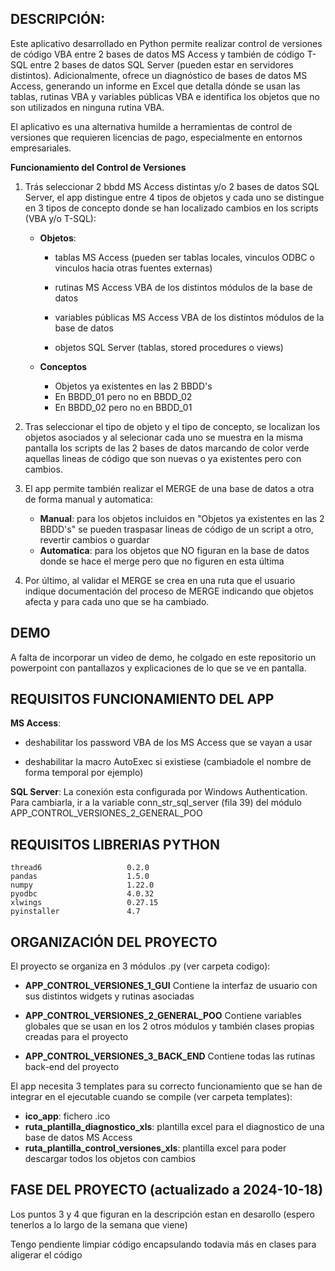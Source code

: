 
## __DESCRIPCIÓN__:

Este aplicativo desarrollado en Python permite realizar control de versiones de código VBA entre 2 bases de datos MS Access y también de código T-SQL entre 2 bases de datos SQL Server (pueden estar en servidores distintos). Adicionalmente, ofrece un diagnóstico de bases de datos MS Access, generando un informe en Excel que detalla dónde se usan las tablas, rutinas VBA y variables públicas VBA e identifica los objetos que no son utilizados en ninguna rutina VBA.

El aplicativo es una alternativa humilde a herramientas de control de versiones que requieren licencias de pago, especialmente en entornos empresariales.

  __Funcionamiento del Control de Versiones__
      
1. Trás seleccionar 2 bbdd MS Access distintas y/o 2 bases de datos SQL Server, el app distingue entre 4 tipos de objetos y cada uno se distingue en 3 tipos de concepto donde se han localizado cambios en los scripts (VBA y/o T-SQL):
    
      * __Objetos__:
          * tablas MS Access (pueden ser tablas locales, vinculos ODBC o vinculos hacia otras fuentes externas)
        
          * rutinas MS Access VBA de los distintos módulos de la base de datos
          
          * variables públicas MS Access VBA de los distintos módulos de la base de datos
        
          * objetos SQL Server (tablas, stored procedures o views)
          
      * __Conceptos__
          * Objetos ya existentes en las 2 BBDD's
          * En BBDD_01 pero no en BBDD_02
          * En BBDD_02 pero no en BBDD_01
      
2. Tras seleccionar el tipo de objeto y el tipo de concepto, se localizan los objetos asociados y al selecionar cada uno se muestra en la misma pantalla los scripts de las 2 bases de datos marcando de color verde aquellas lineas de código que son nuevas o ya existentes pero con cambios.
      
3. El app permite también realizar el MERGE de una base de datos a otra de forma manual y automatica:
   * __Manual__: para los objetos incluidos en "Objetos ya existentes en las 2 BBDD's" se pueden traspasar lineas de código de un script a otro, revertir cambios o guardar
   * __Automatica__: para los objetos que NO figuran en la base de datos donde se hace el merge pero que no figuren en esta última
      
5. Por último, al validar el MERGE se crea en una ruta que el usuario indique documentación del proceso de MERGE indicando que objetos afecta y para cada uno que se ha cambiado.


## __DEMO__

  A falta de incorporar un video de demo, he colgado en este repositorio un powerpoint con pantallazos y 
  explicaciones de lo que se ve en pantalla.

 
## __REQUISITOS FUNCIONAMIENTO DEL APP__

__MS Access__:
  * deshabilitar los password VBA de los MS Access que se vayan a usar
    
  * deshabilitar la macro AutoExec si existiese (cambiadole el nombre de forma temporal por ejemplo)

__SQL Server__: 
La conexión esta configurada por Windows Authentication. Para cambiarla, ir a la variable conn_str_sql_server (fila 39) del módulo APP_CONTROL_VERSIONES_2_GENERAL_POO


## __REQUISITOS LIBRERIAS PYTHON__

    thread6                   0.2.0
    pandas                    1.5.0
    numpy                     1.22.0
    pyodbc                    4.0.32
    xlwings                   0.27.15
    pyinstaller               4.7

## __ORGANIZACIÓN DEL PROYECTO__

El proyecto se organiza en 3 módulos .py (ver carpeta codigo):

  * __APP_CONTROL_VERSIONES_1_GUI__
    Contiene la interfaz de usuario con sus distintos widgets y rutinas asociadas

  * __APP_CONTROL_VERSIONES_2_GENERAL_POO__
    Contiene variables globales que se usan en los 2 otros módulos y también clases propias creadas para el proyecto

  * __APP_CONTROL_VERSIONES_3_BACK_END__
    Contiene todas las rutinas back-end del proyecto

El app necesita 3 templates para su correcto funcionamiento que se han de integrar en el ejecutable cuando se compile (ver carpeta templates):
  * __ico_app__: fichero .ico
  * __ruta_plantilla_diagnostico_xls__: plantilla excel para el diagnostico de una base de datos MS Access
  * __ruta_plantilla_control_versiones_xls__: plantilla excel para poder descargar todos los objetos con cambios
      
## FASE DEL PROYECTO (actualizado a 2024-10-18)

Los puntos 3 y 4 que figuran en la descripción estan en desarollo (espero tenerlos a lo largo de la semana que viene)

Tengo pendiente limpiar código encapsulando todavia más en clases para aligerar el código














